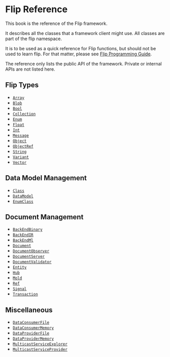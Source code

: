 <h1>Flip Reference</h1>

<p>This book is the reference of the Flip framework.</p>

<p>It describes all the classes that a framework client might use. All classes are part of the flip namespace.</p>

<p>It is to be used as a quick reference for Flip functions, but should not be used to learn flip. For that matter, please see  <a href="../guide/README.md">Flip Programming Guide</a>.</p>

<p>The reference only lists the public API of the framework. Private or internal APIs are not listed here.</p>

<h2 id="types">Flip Types</h2>

<ul>
<li><a href="../reference/Array.md"><code>Array</code></a></li>
<li><a href="../reference/Blob.md"><code>Blob</code></a></li>
<li><a href="../reference/Bool.md"><code>Bool</code></a></li>
<li><a href="../reference/Collection.md"><code>Collection</code></a></li>
<li><a href="../reference/Enum.md"><code>Enum</code></a></li>
<li><a href="../reference/Float.md"><code>Float</code></a></li>
<li><a href="../reference/Int.md"><code>Int</code></a></li>
<li><a href="../reference/Message.md"><code>Message</code></a></li>
<li><a href="../reference/Object.md"><code>Object</code></a></li>
<li><a href="../reference/ObjectRef.md"><code>ObjectRef</code></a></li>
<li><a href="../reference/String.md"><code>String</code></a></li>
<li><a href="../reference/Variant.md"><code>Variant</code></a></li>
<li><a href="../reference/Vector.md"><code>Vector</code></a></li>
</ul>

<h2 id="model">Data Model Management</h2>

<ul>
<li><a href="../reference/Class.md"><code>Class</code></a></li>
<li><a href="../reference/DataModel.md"><code>DataModel</code></a></li>
<li><a href="../reference/EnumClass.md"><code>EnumClass</code></a></li>
</ul>

<h2 id="document">Document Management</h2>

<ul>
<li><a href="../reference/BackEndBinary.md"><code>BackEndBinary</code></a></li>
<li><a href="../reference/BackEndIR.md"><code>BackEndIR</code></a></li>
<li><a href="../reference/BackEndMl.md"><code>BackEndMl</code></a></li>
<li><a href="../reference/Document.md"><code>Document</code></a></li>
<li><a href="../reference/DocumentObserver.md"><code>DocumentObserver</code></a></li>
<li><a href="../reference/DocumentServer.md"><code>DocumentServer</code></a></li>
<li><a href="../reference/DocumentValidator.md"><code>DocumentValidator</code></a></li>
<li><a href="../reference/Entity.md"><code>Entity</code></a></li>
<li><a href="../reference/Hub.md"><code>Hub</code></a></li>
<li><a href="../reference/Mold.md"><code>Mold</code></a></li>
<li><a href="../reference/Ref.md"><code>Ref</code></a></li>
<li><a href="../reference/Signal.md"><code>Signal</code></a></li>
<li><a href="../reference/Transaction.md"><code>Transaction</code></a></li>
</ul>

<h2 id="misc">Miscellaneous</h2>

<ul>
<li><a href="../reference/DataConsumerFile.md"><code>DataConsumerFile</code></a></li>
<li><a href="../reference/DataConsumerMemory.md"><code>DataConsumerMemory</code></a></li>
<li><a href="../reference/DataProviderFile.md"><code>DataProviderFile</code></a></li>
<li><a href="../reference/DataProviderMemory.md"><code>DataProviderMemory</code></a></li>
<li><a href="../reference/MulticastServiceExplorer.md"><code>MulticastServiceExplorer</code></a></li>
<li><a href="../reference/MulticastServiceProvider.md"><code>MulticastServiceProvider</code></a></li>
</ul>

